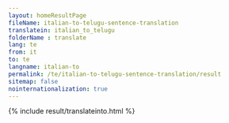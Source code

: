 ```yaml
---
layout: homeResultPage
fileName: italian-to-telugu-sentence-translation
translatein: italian_to_telugu
folderName : translate
lang: te
from: it
to: te
langname: italian-to
permalink: /te/italian-to-telugu-sentence-translation/result
sitemap: false
nointernationalization: true
---
```

{% include result/translateinto.html %}

<script src="/js/result/translation.js" data-foldername="{{page.folderName}}" data-lang="{{page.lang}}"></script>
